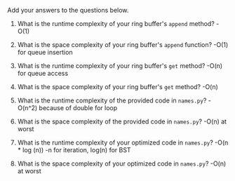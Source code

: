 Add your answers to the questions below.

1. What is the runtime complexity of your ring buffer's `append` method?
    -O(1)
2. What is the space complexity of your ring buffer's `append` function?
    -O(1) for queue insertion
3. What is the runtime complexity of your ring buffer's `get` method?
    -O(n) for queue access
4. What is the space complexity of your ring buffer's `get` method?
    -O(n)

5. What is the runtime complexity of the provided code in `names.py`?
    -O(n^2) because of double for loop
6. What is the space complexity of the provided code in `names.py`?
    -O(n) at worst
7. What is the runtime complexity of your optimized code in `names.py`?
    -O(n * log (n)) 
    -n for iteration, log(n) for BST
8. What is the space complexity of your optimized code in `names.py`?
    -O(n) at worst